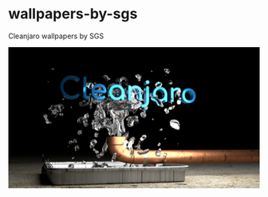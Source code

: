# wallpapers-by-sgs
Cleanjaro wallpapers by SGS

<img src="https://github.com/Cleanjaro/wallpapers-by-sgs/blob/master/cleanjaro-md.png"/>
